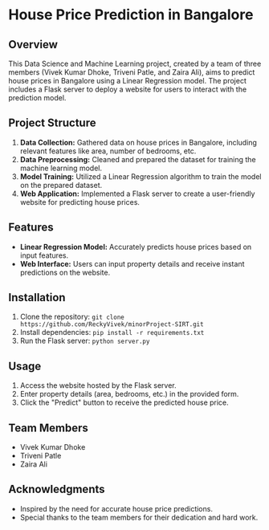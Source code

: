 # House Price Prediction in Bangalore

## Overview
This Data Science and Machine Learning project, created by a team of three members (Vivek Kumar Dhoke, Triveni Patle, and Zaira Ali), aims to predict house prices in Bangalore using a Linear Regression model. The project includes a Flask server to deploy a website for users to interact with the prediction model.

## Project Structure
1. **Data Collection:** Gathered data on house prices in Bangalore, including relevant features like area, number of bedrooms, etc.
2. **Data Preprocessing:** Cleaned and prepared the dataset for training the machine learning model.
3. **Model Training:** Utilized a Linear Regression algorithm to train the model on the prepared dataset.
4. **Web Application:** Implemented a Flask server to create a user-friendly website for predicting house prices.

## Features
- **Linear Regression Model:** Accurately predicts house prices based on input features.
- **Web Interface:** Users can input property details and receive instant predictions on the website.

## Installation
1. Clone the repository: `git clone https://github.com/ReckyVivek/minorProject-SIRT.git`
2. Install dependencies: `pip install -r requirements.txt`
3. Run the Flask server: `python server.py`

## Usage
1. Access the website hosted by the Flask server.
2. Enter property details (area, bedrooms, etc.) in the provided form.
3. Click the "Predict" button to receive the predicted house price.

## Team Members
- Vivek Kumar Dhoke
- Triveni Patle
- Zaira Ali

## Acknowledgments
- Inspired by the need for accurate house price predictions.
- Special thanks to the team members for their dedication and hard work.
